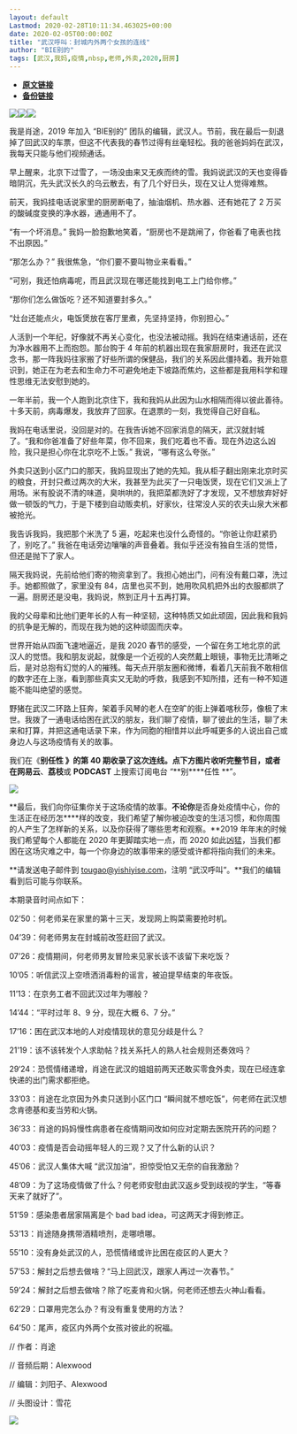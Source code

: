 ```yaml
---
layout: default
Lastmod: 2020-02-28T10:11:34.463025+00:00
date: 2020-02-05T00:00:00Z
title: "武汉呼叫：封城内外两个女孩的连线"
author: "BIE别的"
tags: [武汉,我妈,疫情,nbsp,老师,外卖,2020,厨房]
---
```


* [**原文链接**](http://mp.weixin.qq.com/s?__biz=MjM5NTc1NjYyMA==&amp;mid=2651772433&amp;idx=1&amp;sn=d46171ffabc033b0b744f9fcb98fefe1&amp;chksm=bd09d9328a7e5024fba8cd13d2a672f28ed7da3ed1c34b1e527656234ddc8463c37ccf97ed45#rd)
* [**备份链接**](http://archive.is/AIKLr)


![](/images/post/9854809808bae98696bed9844153fa19.jpg)![](/images/post/9abdc8786178ef1f11fa94624658631a.jpg)![](/images/post/84e15fba25cba69a17d4852281d8ae4d.jpg)

我是肖途，2019 年加入 “BIE别的” 团队的编辑，武汉人。节前，我在最后一刻退掉了回武汉的车票，但这不代表我的春节过得有丝毫轻松。我的爸爸妈妈在武汉，我每天只能与他们视频通话。 

早上醒来，北京下过雪了，一场没由来又无疾而终的雪。我妈说武汉的天也变得昏暗阴沉，先头武汉长久的乌云散去，有了几个好日头，现在又让人觉得难熬。

前天，我妈挂电话说家里的厨房断电了，抽油烟机、热水器、还有她花了 2 万买的酸碱度变换的净水器，通通用不了。

“有一个坏消息。” 我妈一脸抱歉地笑着，“厨房也不是跳闸了，你爸看了电表也找不出原因。”

“那怎么办？” 我很焦急，“你们要不要叫物业来看看。”

“可别，我还怕病毒呢，而且武汉现在哪还能找到电工上门给你修。”

“那你们怎么做饭吃？还不知道要封多久。”

“灶台还能点火，电饭煲放在客厅里煮，先坚持坚持，你别担心。”

人活到一个年纪，好像就不再关心变化，也没法被动摇。我妈在结束通话前，还在为净水器用不上而抱怨。那台购于 4 年前的机器出现在我家厨房时，我还在武汉念书，那一阵我妈往家搬了好些所谓的保健品，我们的关系因此僵持着。我开始意识到，她正在为老去和生命力不可避免地走下坡路而焦灼，这些都是我用科学和理性思维无法安慰到她的。

一年半前，我一个人跑到北京住下，我和我妈从此因为山水相隔而得以彼此善待。十多天前，病毒爆发，我放弃了回家。在退票的一刻，我觉得自己好自私。

我妈在电话里说，没回是对的。在我告诉她不回家消息的隔天，武汉就封城了。“我和你爸准备了好些年菜，你不回来，我们吃着也不香。现在外边这么凶险，我只是担心你在北京吃不上饭。” 我说，“哪有这么夸张。”

外卖只送到小区门口的那天，我妈显现出了她的先知。我从柜子翻出刚来北京时买的粮食，开封只煮过两次的大米，我甚至为此买了一只电饭煲，现在它们又派上了用场。米有股说不清的味道，臭哄哄的，我把菜都洗好了才发现，又不想放弃好好做一顿饭的气力，于是下楼到自动贩卖机，好家伙，往常没人买的农夫山泉大米都被抢光。

我告诉我妈，我把那个米洗了 5 遍，吃起来也没什么奇怪的。“你爸让你赶紧扔了，别吃了。” 我爸在电话旁边嚷嚷的声音叠着。我似乎还没有独自生活的觉悟，但还是抛下了家人。

隔天我妈说，先前给他们寄的物资拿到了。我担心她出门，问有没有戴口罩，洗过手。她都照做了，家里没有 84，店里也买不到，她用吹风机把外出的衣服都烘了一遍。厨房还是没电，我妈说，熬到正月十五再打算。

我的父母辈和比他们更年长的人有一种坚韧，这种特质又如此顽固，因此我和我妈的抗争是无解的，而现在我为她的这种顽固而庆幸。

世界开始从四面飞速地逼近，是我 2020 春节的感受，一个留在务工地北京的武汉人的觉悟。我和朋友说起，就像是一个近视的人突然戴上眼镜，事物无比清晰之后，是对总抱有幻觉的人的摧残。每天点开朋友圈和微博，看着几天前我不敢相信的数字还在上涨，看到那些真实又无助的呼救，我感到不知所措，还有一种不知道能不能叫绝望的感觉。

野猪在武汉二环路上狂奔，架着手风琴的老人在空旷的街上弹着喀秋莎，像极了末世。我拨了一通电话给困在武汉的朋友，我们聊了疫情，聊了彼此的生活，聊了未来和打算，并把这通电话录下来，作为同胞的相惜并以此呼喊更多的人说出自己或身边人与这场疫情有关的故事。

我们在《**别任性 **》的第 40 期收录了这次连线。**点下方图片**收听完整节目，或者在**网易云**、**荔枝**或 **PODCAST** 上搜索订阅电台 “**别****任性 **”。

[![](/images/post/27a0ba8cd5d11b013d79617dfa0ee649.jpg)](https://music.163.com/#/program?id=2065244173)

**最后，我们向你征集你关于这场疫情的故事。****不论你****是否身处疫情中心，你的生活正在经历怎****样的改变，我们希望了解你被迫改变的生活习惯，和你周围的人产生了怎样新的关系，以及你获得了哪些思考和观察。**2019 年年末的时候我们希望每个人都能在 2020 年更脚踏实地一点，而 2020 如此凶猛，当我们都困在这场灾难之中，每一个你身边的故事带来的感受或许都将指向我们的未来。

**请发送电子邮件到 tougao@yishiyise.com，注明 “武汉呼叫”。**我们的编辑看到后可能与你联系。

本期录音时间点如下：

02’50：何老师呆在家里的第十三天，发现网上购菜需要抢时机。

04’39：何老师男友在封城前改签赶回了武汉。

07’26：疫情期间，何老师男友冒险来见家长该不该留下来吃饭？

10’05：听信武汉上空喷洒消毒粉的谣言，被迫提早结束的年夜饭。

11’13：在京务工者不回武汉过年为哪般？

14’44：“平时过年 8、9 分，现在大概 6、7 分。”

17’16：困在武汉本地的人对疫情现状的意见分歧是什么？

21’19：该不该转发个人求助帖？找关系托人的熟人社会规则还奏效吗？

29‘24：恐慌情绪递增，肖途在武汉的姐姐前两天还敢买零食外卖，现在已经连拿快递的出门需求都拒绝。

33’03：肖途在北京因为外卖只送到小区门口 “瞬间就不想吃饭”，何老师在武汉想念肯德基和麦当劳和火锅。

36’33：肖途的妈妈慢性病患者在疫情期间改如何应对定期去医院开药的问题？

40’03：疫情是否会动摇年轻人的三观？又了什么新的认识？

45’06：武汉人集体大喊 “武汉加油”，担惊受怕又无奈的自我激励？

48’09：为了这场疫情做了什么？何老师安慰由武汉返乡受到歧视的学生，“等春天来了就好了”。

51’59：感染患者居家隔离是个 bad bad idea，可这两天才得到修正。

53’13：肖途随身携带酒精喷剂，走哪喷哪。

55’10：没有身处武汉的人，恐慌情绪或许比困在疫区的人更大？

57’53：解封之后想去做啥？“马上回武汉，跟家人再过一次春节。”

59’24：解封之后想去做啥？除了吃麦肯和火锅，何老师还想去火神山看看。

62’29：口罩用完怎么办？有没有重复使用的方法？

64’50：尾声，疫区内外两个女孩对彼此的祝福。

// 作者：肖途

// 音频后期：Alexwood

// 编辑：刘阳子、Alexwood

// 头图设计：雪花

![](/images/post/c2576e8a5442f300496f656636cb9fdc.jpg)

